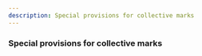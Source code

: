 ```yaml
---
description: Special provisions for collective marks
---
```


### Special provisions for collective marks

